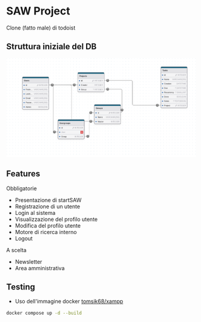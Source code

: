 # SAW Project
Clone (fatto male) di todoist

## Struttura iniziale del DB
![Struttura Database](./DB.png)
## Features
Obbligatorie
- Presentazione di startSAW
- Registrazione di un utente
- Login al sistema
- Visualizzazione del profilo utente
- Modifica del profilo utente
- Motore di ricerca interno
- Logout

A scelta
- Newsletter
- Area amministrativa
## Testing
- Uso dell'immagine docker [tomsik68/xampp](https://hub.docker.com/r/tomsik68/xampp/)
```bash
docker compose up -d --build
```

